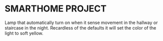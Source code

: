 # SMARTHOME PROJECT 

Lamp that automatically turn on when it sense movement in the hallway or staircase in the night. 
Recardless of the defaults it will set the color of the light to soft yellow.
